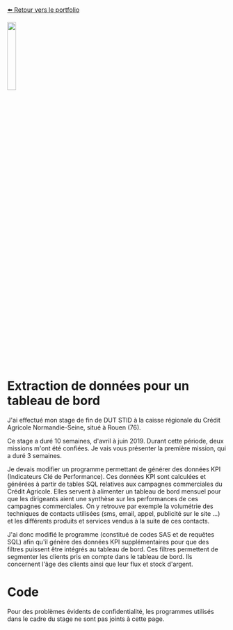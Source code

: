 [:arrow_left: Retour vers le portfolio](https://github.com/ThibaultLanthiez/Portfolio)

<img src="https://www.femmesetchallenges.fr/wp-content/uploads/2019/08/cans-sans-signature-recadre-300x240.png" width="20%" and height="20%"/>

# Extraction de données pour un tableau de bord

J'ai effectué mon stage de fin de DUT STID à la caisse régionale du Crédit Agricole Normandie-Seine, situé à Rouen (76). 

Ce stage a duré 10 semaines, d'avril à juin 2019. Durant cette période, deux missions m'ont été confiées. Je vais vous présenter la première mission, qui a duré 3 semaines.

Je devais modifier un programme permettant de générer des données KPI (Indicateurs Clé de Performance). Ces données KPI sont calculées et générées à partir de tables SQL relatives aux campagnes commerciales du Crédit Agricole. Elles servent à alimenter un tableau de bord mensuel pour que les dirigeants aient une synthèse sur les performances de ces campagnes commerciales. On y retrouve par exemple la volumétrie des techniques de contacts utilisées (sms, email, appel, publicité sur le site …) et les différents produits et
services vendus à la suite de ces contacts. 

J'ai donc modifié le programme (constitué de codes SAS et de requêtes SQL) afin qu'il génère des données KPI supplémentaires pour que des filtres puissent être intégrés au tableau de bord. Ces filtres permettent de segmenter les clients pris en compte dans le tableau de bord. Ils concernent l'âge des clients ainsi que leur flux et stock d'argent.

# Code
Pour des problèmes évidents de confidentialité, les programmes utilisés dans le cadre du stage ne sont pas joints à cette page.  
